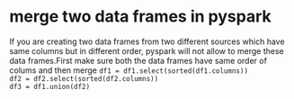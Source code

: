# merge two data frames in pyspark
If you are creating two data frames from two different sources which have same columns but in different order,  pyspark will not allow to merge these data frames.First make sure both the data frames have same order of colums and then merge
`df1 = df1.select(sorted(df1.columns))`  
`df2 = df2.select(sorted(df2.columns))`  
`df3 = df1.union(df2)`